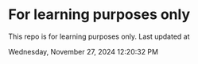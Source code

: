 # For learning purposes only
This repo is for learning purposes only.
Last updated at

Wednesday, November 27, 2024 12:20:32 PM


